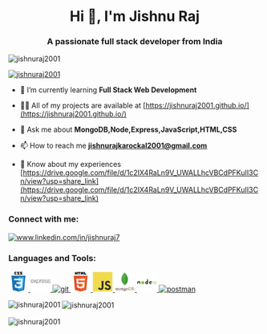 <h1 align="center">Hi 👋, I'm Jishnu Raj</h1>
<h3 align="center">A passionate full stack developer from India</h3>

<p align="left"> <img src="https://komarev.com/ghpvc/?username=jishnuraj2001&label=Profile%20views&color=0e75b6&style=flat" alt="jishnuraj2001" /> </p>

<p align="left"> <a href="https://github.com/ryo-ma/github-profile-trophy"><img src="https://github-profile-trophy.vercel.app/?username=jishnuraj2001" alt="jishnuraj2001" /></a> </p>

- 🌱 I’m currently learning **Full Stack Web Development**

- 👨‍💻 All of my projects are available at [https://jishnuraj2001.github.io/](https://jishnuraj2001.github.io/)

- 💬 Ask me about **MongoDB,Node,Express,JavaScript,HTML,CSS**

- 📫 How to reach me **jishnurajkarockal2001@gmail.com**

- 📄 Know about my experiences [https://drive.google.com/file/d/1c2IX4RaLn9V_UWALLhcVBCdPFKuII3Cn/view?usp=share_link](https://drive.google.com/file/d/1c2IX4RaLn9V_UWALLhcVBCdPFKuII3Cn/view?usp=share_link)

<h3 align="left">Connect with me:</h3>
<p align="left">
<a href="https://linkedin.com/in/www.linkedin.com/in/jishnuraj7" target="blank"><img align="center" src="https://raw.githubusercontent.com/rahuldkjain/github-profile-readme-generator/master/src/images/icons/Social/linked-in-alt.svg" alt="www.linkedin.com/in/jishnuraj7" height="30" width="40" /></a>
</p>

<h3 align="left">Languages and Tools:</h3>
<p align="left"> <a href="https://www.w3schools.com/css/" target="_blank" rel="noreferrer"> <img src="https://raw.githubusercontent.com/devicons/devicon/master/icons/css3/css3-original-wordmark.svg" alt="css3" width="40" height="40"/> </a> <a href="https://expressjs.com" target="_blank" rel="noreferrer"> <img src="https://raw.githubusercontent.com/devicons/devicon/master/icons/express/express-original-wordmark.svg" alt="express" width="40" height="40"/> </a> <a href="https://git-scm.com/" target="_blank" rel="noreferrer"> <img src="https://www.vectorlogo.zone/logos/git-scm/git-scm-icon.svg" alt="git" width="40" height="40"/> </a> <a href="https://www.w3.org/html/" target="_blank" rel="noreferrer"> <img src="https://raw.githubusercontent.com/devicons/devicon/master/icons/html5/html5-original-wordmark.svg" alt="html5" width="40" height="40"/> </a> <a href="https://developer.mozilla.org/en-US/docs/Web/JavaScript" target="_blank" rel="noreferrer"> <img src="https://raw.githubusercontent.com/devicons/devicon/master/icons/javascript/javascript-original.svg" alt="javascript" width="40" height="40"/> </a> <a href="https://www.mongodb.com/" target="_blank" rel="noreferrer"> <img src="https://raw.githubusercontent.com/devicons/devicon/master/icons/mongodb/mongodb-original-wordmark.svg" alt="mongodb" width="40" height="40"/> </a> <a href="https://nodejs.org" target="_blank" rel="noreferrer"> <img src="https://raw.githubusercontent.com/devicons/devicon/master/icons/nodejs/nodejs-original-wordmark.svg" alt="nodejs" width="40" height="40"/> </a> <a href="https://postman.com" target="_blank" rel="noreferrer"> <img src="https://www.vectorlogo.zone/logos/getpostman/getpostman-icon.svg" alt="postman" width="40" height="40"/> </a> </p>

<p><img align="left" src="https://github-readme-stats.vercel.app/api/top-langs?username=jishnuraj2001&show_icons=true&locale=en&layout=compact" alt="jishnuraj2001" /></p>

<p>&nbsp;<img align="center" src="https://github-readme-stats.vercel.app/api?username=jishnuraj2001&show_icons=true&locale=en" alt="jishnuraj2001" /></p>

<p><img align="center" src="https://github-readme-streak-stats.herokuapp.com/?user=jishnuraj2001&" alt="jishnuraj2001" /></p>

